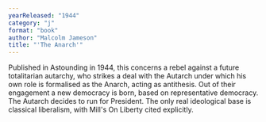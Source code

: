 ```yaml
---
yearReleased: "1944"
category: "j"
format: "book"
author: "Malcolm Jameson"
title: "'The Anarch'"
---
```

Published  in Astounding in 1944, this concerns a rebel against a future  totalitarian autarchy, who strikes a deal with the Autarch under which his own  role is formalised as the Anarch, acting as antithesis. Out of their engagement  a new democracy is born, based on representative democracy. The Autarch decides  to run for President. The only real ideological base is classical liberalism,  with Mill's On Liberty cited explicitly.
 